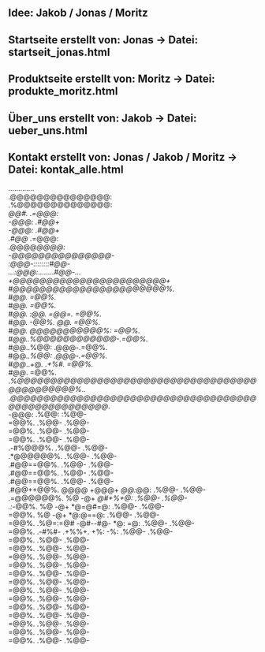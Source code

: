 Idee: Jakob / Jonas / Moritz
------------------------------------------------------------------------
Startseite erstellt von: Jonas -> Datei: startseit_jonas.html
------------------------------------------------------------------------
Produktseite erstellt von: Moritz -> Datei: produkte_moritz.html
------------------------------------------------------------------------
Über_uns erstellt von: Jakob -> Datei: ueber_uns.html
------------------------------------------------------------------------
Kontakt erstellt von: Jonas / Jakob / Moritz -> Datei: kontak_alle.html
------------------------------------------------------------------------
 .............                                                        
                                          .@@@@@@@@@@@@@@@:                                                      
                                          .%@@@@@@@@@@@@@@:                                                      
                                            *@@#.   .=@@@:                                                       
                                            -@@@:   .#@@+                                                        
                                            -@@@:   .#@@+                                                        
                                           .#@@*    .=@@@:                                                       
                                          .@@@@*******@@@@:                                                      
                                          -@@@@@@@@@@@@@@@-                                                     
                                          :@@@-::::::::#@@-                                                      
                                       ...:@@@:........#@@-...                                                   
                                      +@@@@@@@@@@@@@@@@@@@@@@@+                                                  
                                      #@@@@@@@@@@@@@@@@@@@@@@@%.                                                 
                                      #@@*.                =@@%.                                                 
                                      #@@*.                =@@%.                                                 
                                      #@@*.  :@@*.  =@@=.  =@@%.                                                 
                                      #@@*.  -@@%.  *@@*.  =@@%.                                                 
                                      #@@*. *@@@@@@@@@@@%: =@@%.                                                 
                                      #@@*..%@@@@@@@@@@@@-.=@@%.                                                 
                                      #@@*..%@@:     .@@@-.=@@%.                                                 
                                      #@@*..%@@:     .@@@-.=@@%.                                                 
                                      #@@*..+@*.     .+%#. =@@%.                                                 
                                      #@@*.                =@@%.                                                 
                                 .*%@@@@@@@@@@@@@@@@@@@@@@@@@@@@@@@@@@@@@@@@@@@@@@%*..                           
                               .*@@@@@@@@@@@@@@@@@@@@@@@@@@@@@@@@@@@@@@@@@@@@@@@@@@@@*.                          
                               -@@@:                                    .%@@:     :%@@-                          
                               =@@%.                                    .%@@-     .%@@-                          
                               =@@%.                                    .%@@-     .%@@-                          
                               =@@%.                                    .%@@-     .%@@-                          
                           .-#%@@@%.                                    .%@@-     .%@@-                          
                          .*@@@@@@%.                                    .%@@-     .%@@-                          
                          .#@@==@@%.                                    .%@@-     .%@@-                          
                          .#@@==@@%.                                    .%@@-     .%@@-                          
                          .#@@==@@%.                                    .%@@-     .%@@-                          
                          .#@@++@@%.        @@@@    +@@@+ *@@:*@@:      .%@@-     .%@@-                          
                          .=@@@@@@%.          %@      -@+ *@#+%+@:      .%@@-     .%@@-                          
                            .:-*@@%.          %@      -@+ *@=@#=@:      .%@@-     .%@@-                          
                               =@@%.          %@      -@+ *@:@==@:      .%@@-     .%@@-                          
                               =@@%.    .%@=:=@# -@#--#@- *@:  =@:      .%@@-     .%@@-                          
                               =@@%.     .-#%#-   .+%%+.  +%:  -%:      .%@@-     .%@@-                          
                               =@@%.                                    .%@@-     .%@@-                          
                               =@@%.                                    .%@@-     .%@@-                          
                               =@@%.                                    .%@@-     .%@@-                          
                               =@@%.                                    .%@@-     .%@@-                          
                               =@@%.                                    .%@@-     .%@@-                          
                               =@@%.                                    .%@@-     .%@@-                          
                               =@@%.                                    .%@@-     .%@@-                          
                               =@@%.                                    .%@@-     .%@@-                          
                               =@@%.                                    .%@@-     .%@@-                          
                               =@@%.                                    .%@@-     .%@@-                          
                               =@@%.                                    .%@@-     .%@@-                          
                               =@@%.                                    .%@@-     .%@@-                          
                               =@@%.                                    .%@@-     .%@@-       
